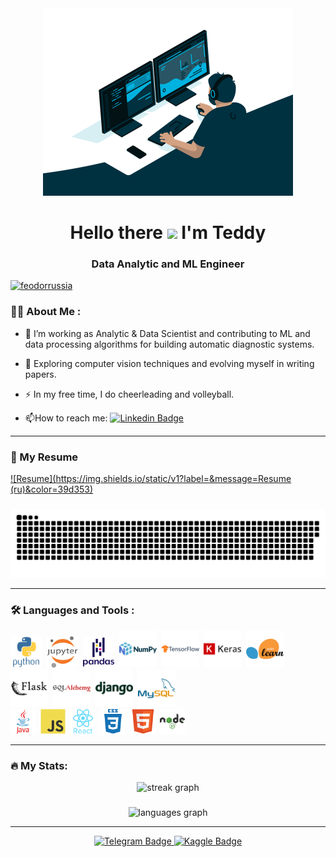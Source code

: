 <div id="header" align="center">
  <div align="center">
    <img height="300" src="assets/home-pic1.gif" />
  </div>
  <h1>
    Hello there
    <img src="https://media.giphy.com/media/hvRJCLFzcasrR4ia7z/giphy.gif" width="30px"/>
     I'm Teddy
  </h1>
  <h3>
    Data Analytic and ML Engineer
  </h3>
</div>

<p align="left"> <a href="https://github.com/ryo-ma/github-profile-trophy"><img src="https://github-profile-trophy.vercel.app/?username=feodorrussia" alt="feodorrussia" /></a> </p>

### :man_technologist: About Me :

- :telescope: I’m working as Analytic & Data Scientist and contributing to ML and data processing algorithms for building automatic diagnostic systems.

- :seedling: Exploring computer vision techniques and evolving myself in writing papers.

- :zap: In my free time, I do cheerleading and volleyball.

- :mailbox:How to reach me: [![Linkedin Badge](https://img.shields.io/badge/-Teddy-blue?style=flat&logo=telegram&logoColor=white)](https://t.me/teddybell_0_o)

---

### 📄 My Resume

[![Resume](https://img.shields.io/static/v1?label=&message=Resume (ru)&color=39d353)](CV_MLops.pdf)

###

<p align="center">
 <img width="700" src="assets/github-snake.svg" alt="snake"/>
  <!-- github-snake.svg stats-pic.gif -->
</p>

---

### :hammer_and_wrench: Languages and Tools :

<div>
  <img src="https://github.com/devicons/devicon/blob/master/icons/python/python-original-wordmark.svg" title="Python" alt="Python" height="50"/>&nbsp;
  <img src="https://github.com/devicons/devicon/blob/master/icons/jupyter/jupyter-original-wordmark.svg" title="Jupyter" alt="Jupyter" height="50"/>&nbsp;
  <img src="https://github.com/devicons/devicon/blob/master/icons/pandas/pandas-original-wordmark.svg" title="Pandas" alt="Pandas" height="50"/>&nbsp;
  <img src="https://github.com/devicons/devicon/blob/master/icons/numpy/numpy-original-wordmark.svg" title="Numpy" alt="Numpy" height="60"/>&nbsp;
  <img src="https://github.com/devicons/devicon/blob/master/icons/tensorflow/tensorflow-original-wordmark.svg" title="Tensorflow" alt="Tensorflow" height="60"/>&nbsp;
  <img src="https://github.com/devicons/devicon/blob/master/icons/keras/keras-original-wordmark.svg" title="Keras" alt="Keras" height="60"/>&nbsp;
  <img src="https://github.com/devicons/devicon/blob/master/icons/scikitlearn/scikitlearn-original.svg" title="SciKit-Learn" alt="SciKit-Learn" height="60"/>&nbsp;
  <img src="https://github.com/devicons/devicon/blob/master/icons/flask/flask-original-wordmark.svg" title="Flask" alt="Flask" height="60"/>&nbsp;
  <img src="https://github.com/devicons/devicon/blob/master/icons/sqlalchemy/sqlalchemy-original-wordmark.svg" title="sqlalchemy" alt="sqlalchemy" height="60"/>&nbsp;
  <img src="https://github.com/devicons/devicon/blob/master/icons/django/django-plain-wordmark.svg" title="Django" alt="Django" height="60"/>&nbsp;
  <img src="https://github.com/devicons/devicon/blob/master/icons/mysql/mysql-original-wordmark.svg" title="MySQL" alt="MySQL" height="60"/>&nbsp;
</div>
<div>
  <img src="https://github.com/devicons/devicon/blob/master/icons/java/java-original-wordmark.svg" title="Java" alt="Java" width="40" height="40"/>&nbsp;
  <img src="https://github.com/devicons/devicon/blob/master/icons/javascript/javascript-original.svg" title="JavaScript" alt="JavaScript" width="40" height="40"/>&nbsp;
  <img src="https://github.com/devicons/devicon/blob/master/icons/react/react-original-wordmark.svg" title="React" alt="React" width="40" height="40"/>&nbsp;
  <img src="https://github.com/devicons/devicon/blob/master/icons/css3/css3-plain-wordmark.svg"  title="CSS3" alt="CSS" width="40" height="40"/>&nbsp;
  <img src="https://github.com/devicons/devicon/blob/master/icons/html5/html5-original.svg" title="HTML5" alt="HTML" width="40" height="40"/>&nbsp;
  <img src="https://github.com/devicons/devicon/blob/master/icons/nodejs/nodejs-original-wordmark.svg" title="NodeJS" alt="NodeJS" width="40" height="40"/>&nbsp;
</div>

---

### :fire: My Stats:

<div align="center">
  <img src="https://streak-stats.demolab.com?user=feodorrussia&locale=en&mode=daily&border_radius=5&order=3" height="220" alt="streak graph" />
</div>

###

<div align="center">
  <img src="https://github-readme-stats.vercel.app/api/top-langs?username=feodorrussia&locale=en&hide_title=false&layout=compact&card_width=320&langs_count=6&hide_border=false&order=1" height="150" alt="languages graph" />
</div>

---

<div id="footer" align="center">

<div id="badges">
  <a href="https://t.me/teddybell_0_o">
    <img src="https://img.shields.io/badge/Telegram-white?style=for-the-badge&logo=telegram&logoColor=229ED9" alt="Telegram Badge"/>
  </a>
  <a href="https://www.kaggle.com/teddybelous">
    <img src="https://img.shields.io/badge/Kaggle-20beff?style=for-the-badge&logo=kaggle&logoColor=white" alt="Kaggle Badge"/>
  </a>
</div>

<img src="https://komarev.com/ghpvc/?username=feodorrussia&style=flat-square&color=blue" alt=""/>
<!--     
<div><img src="https://media.giphy.com/media/M9gbBd9nbDrOTu1Mqx/giphy.gif" width="100"/> --></div>
</div>

